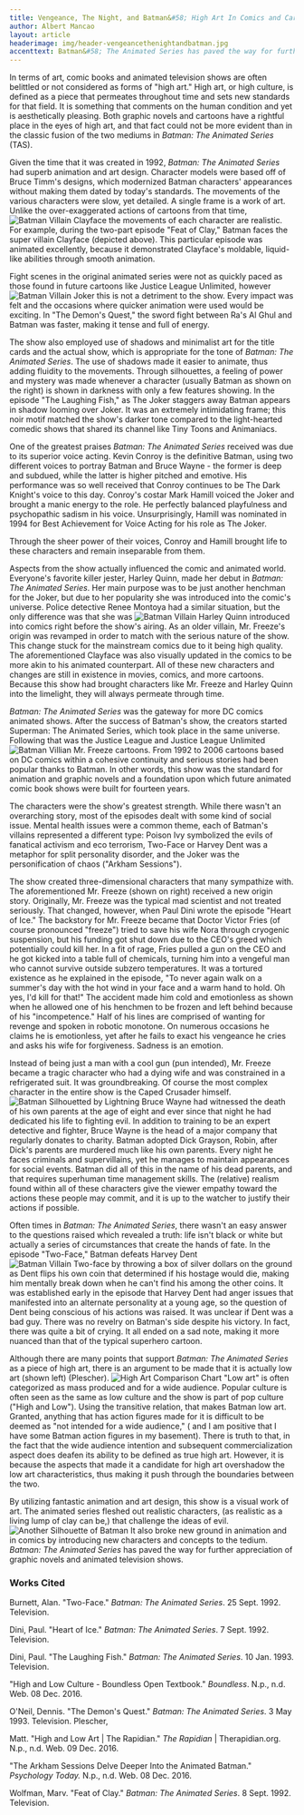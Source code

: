 ```yaml
---
title: Vengeance, The Night, and Batman&#58; High Art In Comics and Cartoons
author: Albert Mancao
layout: article
headerimage: img/header-vengeancethenightandbatman.jpg
accenttext: Batman&#58; The Animated Series has paved the way for further appreciation of graphic novels and animated television shows.
---
```


In terms of art, comic books and animated television shows are often belittled or not considered as forms of "high art." High art, or high culture, is defined as a piece that permeates throughout time and sets new standards for that field. It is something that comments on the human condition and yet is aesthetically pleasing. Both graphic novels and cartoons have a rightful place in the eyes of high art, and that fact could not be more evident than in the classic fusion of the two mediums in *Batman: The Animated Series* (TAS).

Given the time that it was created in 1992, *Batman: The Animated Series* had superb animation and art design. Character models were based off of Bruce Timm's designs, which modernized Batman characters' appearances without making them dated by today's standards. The movements of the various characters were slow, yet detailed. A single frame is a work of art. Unlike the over-exaggerated actions of cartoons from that time, ![Batman Villain Clayface](img/batman1.jpg) the movements of each character are realistic. For example, during the two-part episode "Feat of Clay," Batman faces the super villain Clayface (depicted above). This particular episode was animated excellently, because it demonstrated Clayface's moldable, liquid-like abilities through smooth animation.

Fight scenes in the original animated series were not as quickly paced as those found in future cartoons like Justice League Unlimited, however ![Batman Villain Joker](img/batman2.jpg) this is not a detriment to the show. Every impact was felt and the occasions where quicker animation were used would be exciting. In "The Demon's Quest," the sword fight between Ra's Al Ghul and Batman was faster, making it tense and full of energy.

The show also employed use of shadows and minimalist art for the title cards and the actual show, which is appropriate for the tone of *Batman: The Animated Series*. The use of shadows made it easier to animate, thus adding fluidity to the movements. Through silhouettes, a feeling of power and mystery was made whenever a character (usually Batman as shown on the right) is shown in darkness with only a few features showing. In the episode "The Laughing Fish," as The Joker staggers away Batman appears in shadow looming over Joker. It was an extremely intimidating frame; this noir motif matched the show's darker tone compared to the light-hearted comedic shows that shared its channel like Tiny Toons and Animaniacs.

One of the greatest praises *Batman: The Animated Series*  received was due to its superior voice acting. Kevin Conroy is the definitive Batman, using two different voices to portray  Batman and Bruce Wayne - the former is deep and subdued, while the latter is higher pitched and  emotive. His performance was so well received that Conroy continues to be The Dark Knight's voice to this day. Conroy's costar Mark Hamill voiced the Joker and brought a manic energy to the role. He perfectly balanced playfulness and psychopathic sadism in his voice. Unsurprisingly, Hamill was nominated in 1994 for Best Achievement for Voice Acting for his role as The Joker.

Through the sheer power of their voices, Conroy and Hamill brought life to these characters and remain inseparable from them.

Aspects from the show actually influenced the comic and animated world. Everyone's favorite killer jester, Harley Quinn, made her debut in *Batman: The Animated Series*. Her main purpose was to be just another henchman for the Joker, but due to her popularity she was introduced into the comic's universe. Police detective Renee Montoya had a similar situation, but the only difference was that she was ![Batman Villain Harley Quinn](img/batman3.jpg) introduced into comics right before the show's airing. As an older villain, Mr. Freeze's origin was revamped in order to match with the serious nature of the show. This change stuck for the mainstream comics due to it being high quality. The aforementioned Clayface was also visually updated in the comics to be more akin to his animated counterpart. All of these new characters and changes are still in existence in movies, comics, and more cartoons. Because this show had brought characters like Mr. Freeze and Harley Quinn into the limelight, they will always permeate through time.

*Batman: The Animated Series* was the gateway for more DC comics animated shows. After the success of Batman's show, the creators started Superman: The Animated Series, which took place in the same universe. Following that was the Justice League and Justice League Unlimited ![Batman Villian Mr. Freeze](img/batman4.jpg) cartoons.  From 1992 to 2006 cartoons based on DC comics within a cohesive continuity and serious stories had been popular thanks to Batman. In other words, this show was the standard for animation and graphic novels and a foundation upon which future animated comic book shows were built for fourteen years.

The characters were the show's greatest strength. While there wasn't an overarching story, most of the episodes dealt with some kind of social issue. Mental health issues were a common theme, each of Batman's villains represented a different type: Poison Ivy symbolized the evils of fanatical activism and eco terrorism, Two-Face or Harvey Dent was a metaphor for split personality disorder, and the Joker was the personification of chaos ("Arkham Sessions").

The show created three-dimensional characters that many sympathize with. The aforementioned Mr. Freeze (shown on right) received a new origin story. Originally, Mr. Freeze was the typical mad scientist and not treated seriously. That changed, however, when Paul Dini wrote the episode "Heart of Ice." The backstory for Mr. Freeze became that Doctor Victor Fries (of course pronounced "freeze") tried to save his wife Nora through cryogenic suspension, but his funding got shut down due to the CEO's greed which potentially could kill her. In a fit of rage, Fries pulled a gun on the CEO and he got kicked into a table full of chemicals, turning him into a vengeful man who cannot survive outside subzero temperatures. It was a tortured existence as he explained in the episode, "To never again walk on a summer's day with the hot wind in your face and a warm hand to hold. Oh yes, I'd kill for that!" The accident made him cold and emotionless as shown when he allowed one of his henchmen to be frozen and left behind because of his "incompetence." Half of his lines are comprised of wanting for revenge and spoken in robotic monotone. On numerous occasions he claims he is emotionless, yet after he fails to exact his vengeance he cries and asks his wife for forgiveness. Sadness is an emotion.

Instead of being just a man with a cool gun (pun intended), Mr. Freeze became a tragic character who had a dying wife and was constrained in a refrigerated suit. It was groundbreaking. Of course the most complex character in the entire show is the Caped Crusader himself. ![Batman Silhouetted by Lightning](img/batman5.jpg) Bruce Wayne had witnessed the death of his own parents at the age of eight and ever since that night he had dedicated his life to fighting evil. In addition to training to be an expert detective and fighter, Bruce Wayne is the head of a major company that regularly donates to charity. Batman adopted Dick Grayson, Robin, after Dick's parents are murdered much like his own parents. Every night he faces criminals and supervillains, yet he manages to maintain appearances for social events. Batman did all of this in the name of his dead parents, and that requires superhuman time management skills. The (relative) realism found within all of these characters give the viewer empathy toward the actions these people may commit, and it is up to the watcher to justify their actions if possible.

Often times in *Batman: The Animated Series*, there wasn't an easy answer to the questions raised which revealed a truth: life isn't black or white but actually a series of circumstances that create the hands of fate. In the episode "Two-Face," Batman defeats Harvey Dent ![Batman Villain Two-face](img/batman6.jpg) by throwing a box of silver dollars on the ground as Dent flips his own coin that determined if his hostage would die, making him mentally break down when he can't find his among the other coins. It was established early in the episode that Harvey Dent had anger issues that manifested into an alternate personality at a young age, so the question of Dent being conscious of his actions was raised. It was unclear if Dent was a bad guy. There was no revelry on Batman's side despite his victory. In fact, there was quite a bit of crying. It all ended on a sad note, making it more nuanced than that of the typical superhero cartoon.

Although there are many points that support *Batman: The Animated Series* as a piece of high art, there is an argument to be made that it is actually low art (shown left) (Plescher). ![High Art Comparison Chart ](img/batman7.jpg) "Low art" is often categorized as mass produced and for a wide audience. Popular culture is often seen as the same as low culture and the show is part of pop culture ("High and Low"). Using the transitive relation, that makes Batman low art. Granted, anything that has action figures made for it is difficult to be deemed as "not intended for a wide audience," ( and I am positive that I have some Batman action figures in my basement). There is truth to that, in the fact that the wide audience intention and subsequent commercialization aspect does deafen its ability to be defined as true high art. However, it is because the aspects that made it a candidate for high art overshadow the low art characteristics, thus making it push through the boundaries between the two.

By utilizing fantastic animation and art design, this show is a visual work of art. The animated series fleshed out realistic characters, (as realistic as a living lump of clay can be,) that challenge the ideas of evil. ![Another Silhouette of Batman](img/batman8.jpg) It also broke new ground in animation and in comics by introducing new characters and concepts to the tedium. *Batman: The Animated Series* has paved the way for further appreciation of graphic novels and animated television shows.

### Works Cited
Burnett, Alan. "Two-Face." *Batman: The Animated Series*. 25 Sept. 1992. Television.

Dini, Paul. "Heart of Ice." *Batman: The Animated Series*. 7 Sept. 1992. Television.

Dini, Paul. "The Laughing Fish." *Batman: The Animated Series*. 10 Jan. 1993. Television.

"High and Low Culture - Boundless Open Textbook." *Boundless*. N.p., n.d. Web. 08 Dec. 2016.

O'Neil, Dennis. "The Demon's Quest." *Batman: The Animated Series*. 3 May 1993. Television. Plescher,

Matt. "High and Low Art | The Rapidian." *The Rapidian* | Therapidian.org. N.p., n.d. Web. 09 Dec. 2016.

"The Arkham Sessions Delve Deeper Into the Animated Batman." *Psychology Today.* N.p., n.d. Web. 08 Dec. 2016.

Wolfman, Marv. "Feat of Clay." *Batman: The Animated Series*. 8 Sept. 1992. Television.
